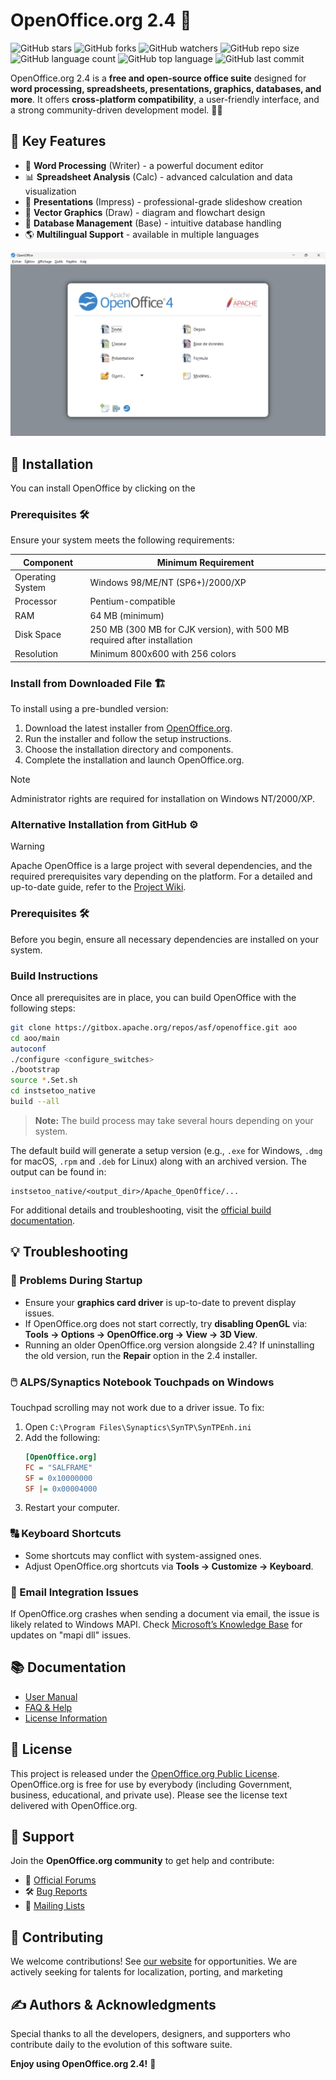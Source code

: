 # OpenOffice.org 2.4 👋

![GitHub stars](https://img.shields.io/github/stars/apache/openoffice?style=social) 
![GitHub forks](https://img.shields.io/github/forks/apache/openoffice?style=social)
![GitHub watchers](https://img.shields.io/github/watchers/apache/openoffice?style=social) 
![GitHub repo size](https://img.shields.io/github/repo-size/apache/openoffice) 
![GitHub language count](https://img.shields.io/github/languages/count/apache/openoffice) 
![GitHub top language](https://img.shields.io/github/languages/top/apache/openoffice) 
![GitHub last commit](https://img.shields.io/github/last-commit/apache/openoffice?color=red)

OpenOffice.org 2.4 is a **free and open-source office suite** designed for **word processing, spreadsheets, presentations, graphics, databases, and more**. It offers **cross-platform compatibility**, a user-friendly interface, and a strong community-driven development model. 🚀✨

## 🔑 Key Features

- 📄 **Word Processing** (Writer) - a powerful document editor
- 📊 **Spreadsheet Analysis** (Calc) - advanced calculation and data visualization
- 🎨 **Presentations** (Impress) - professional-grade slideshow creation
- 📑 **Vector Graphics** (Draw) - diagram and flowchart design
- 📂 **Database Management** (Base) - intuitive database handling
- 🌎 **Multilingual Support** - available in multiple languages

![Open Office Startup Page](open_office_welcome_screen.png)

## 🚀 Installation

You can install OpenOffice by clicking on the 

### Prerequisites 🛠️

Ensure your system meets the following requirements:

| Component        | Minimum Requirement                                                      |
| ---------------- | ------------------------------------------------------------------------ |
| Operating System | Windows 98/ME/NT (SP6+)/2000/XP                                          |
| Processor        | Pentium-compatible                                                       |
| RAM              | 64 MB (minimum)                                                          |
| Disk Space       | 250 MB (300 MB for CJK version), with 500 MB required after installation |
| Resolution       | Minimum 800x600 with 256 colors                                          |

### Install from Downloaded File 🏗️

To install using a pre-bundled version:

1. Download the latest installer from [OpenOffice.org](http://www.openoffice.org/download/).
2. Run the installer and follow the setup instructions.
3. Choose the installation directory and components.
4. Complete the installation and launch OpenOffice.org.

> [!NOTE]
> Administrator rights are required for installation on Windows NT/2000/XP.

### Alternative Installation from GitHub ⚙️

> [!WARNING]
> Apache OpenOffice is a large project with several dependencies, and the required prerequisites vary depending on the platform. For a detailed and up-to-date guide, refer to the [Project Wiki](https://wiki.openoffice.org/wiki/Documentation/Building_Guide_AOO).

### Prerequisites 🛠️

Before you begin, ensure all necessary dependencies are installed on your system.

### Build Instructions

Once all prerequisites are in place, you can build OpenOffice with the following steps:

```sh
git clone https://gitbox.apache.org/repos/asf/openoffice.git aoo
cd aoo/main
autoconf
./configure <configure_switches>
./bootstrap
source *.Set.sh
cd instsetoo_native
build --all
```

> **Note:** The build process may take several hours depending on your system.

The default build will generate a setup version (e.g., `.exe` for Windows, `.dmg` for macOS, `.rpm` and `.deb` for Linux) along with an archived version. The output can be found in:

```
instsetoo_native/<output_dir>/Apache_OpenOffice/...
```

For additional details and troubleshooting, visit the [official build documentation](https://wiki.openoffice.org/wiki/Documentation/Building_Guide_AOO#Building).

## 💡 Troubleshooting

### 🚀 Problems During Startup

- Ensure your **graphics card driver** is up-to-date to prevent display issues.
- If OpenOffice.org does not start correctly, try **disabling OpenGL** via: **Tools → Options → OpenOffice.org → View → 3D View**.
- Running an older OpenOffice.org version alongside 2.4? If uninstalling the old version, run the **Repair** option in the 2.4 installer.

### 🖱️ ALPS/Synaptics Notebook Touchpads on Windows

Touchpad scrolling may not work due to a driver issue. To fix:

1. Open `C:\Program Files\Synaptics\SynTP\SynTPEnh.ini`
2. Add the following:
   ```ini
   [OpenOffice.org]
   FC = "SALFRAME"
   SF = 0x10000000
   SF |= 0x00004000
   ```
3. Restart your computer.

### 🔠 Keyboard Shortcuts

- Some shortcuts may conflict with system-assigned ones.
- Adjust OpenOffice.org shortcuts via **Tools → Customize → Keyboard**.

### 📧 Email Integration Issues

If OpenOffice.org crashes when sending a document via email, the issue is likely related to Windows MAPI. Check [Microsoft’s Knowledge Base](http://www.microsoft.com) for updates on "mapi dll" issues.

## 📚 Documentation

- [User Manual](Documents/UserManual/UserManual.pdf)
- [FAQ & Help](http://www.openoffice.org/support/)
- [License Information](http://www.openoffice.org/license.html)

## 📜 License

This project is released under the [OpenOffice.org Public License](http://www.openoffice.org/license.html). OpenOffice.org is free for use by everybody (including Government, business, educational, and private use). Please see the license text delivered with OpenOffice.org.

## 💬 Support

Join the **OpenOffice.org community** to get help and contribute:

- 📣 [Official Forums](http://forum.openoffice.org/)
- 🛠️ [Bug Reports](http://www.openoffice.org/qa/)
- 📧 [Mailing Lists](http://www.openoffice.org/mail_list.html)

## 👥 Contributing

We welcome contributions! See 
[our website](https://openoffice.apache.org/get-involved.html) for opportunities. We are actively seeking for talents for localization, porting, and marketing

## ✍️ Authors & Acknowledgments

Special thanks to all the developers, designers, and supporters who contribute daily to the evolution of this software suite.

**Enjoy using OpenOffice.org 2.4!** 🎉
